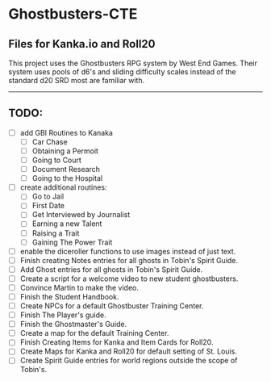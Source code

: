 # Ghostbusters-CTE

## Files for Kanka.io and Roll20

This project uses the Ghostbusters RPG system by West End Games.
Their system uses pools of d6's and sliding difficulty
scales instead of the standard d20 SRD most are familiar with.

<hr>

## TODO:
- [ ] add GBI Routines to Kanaka
    - [ ] Car Chase
    - [ ] Obtaining a Permoit
    - [ ] Going to Court
    - [ ] Document Research
    - [ ] Going to the Hospital 
- [ ] create additional routines:
    - [ ] Go to Jail
    - [ ] First Date
    - [ ] Get Interviewed by Journalist
    - [ ] Earning a new Talent
    - [ ] Raising a Trait
    - [ ] Gaining The Power Trait
- [ ] enable the diceroller functions to use images instead of just text.
- [ ] Finish creating Notes entries for all ghosts in Tobin's Spirit Guide.
- [ ] Add Ghost entries for all ghosts in Tobin's Spirit Guide.
- [ ] Create a script for a welcome video to new student ghostbusters.
- [ ] Convince Martin to make the video.
- [ ] Finish the Student Handbook.
- [ ] Create NPCs for a default Ghostbuster Training Center.
- [ ] Finish The Player's guide.
- [ ] Finish the Ghostmaster's Guide.
- [ ] Create a map for the default Training Center.
- [ ] Finish Creating Items for Kanka and Item Cards for Roll20.
- [ ] Create Maps for Kanka and Roll20 for default setting of St. Louis.
- [ ] Create Spirit Guide entries for world regions outside the scope of Tobin's. 
